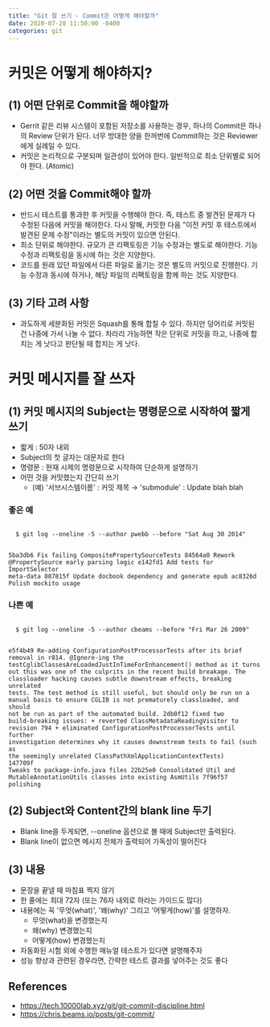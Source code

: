 ```yaml
---
title: "Git 잘 쓰기 - Commit은 어떻게 해야할까"
date: 2020-07-28 11:50:00 -0400
categories: git
---
```


# 커밋은 어떻게 해야하지?

## (1) 어떤 단위로 Commit을 해야할까

+ Gerrit 같은 리뷰 시스템이 포함된 저장소를 사용하는 경우, 하나의 Commit은 하나의 Review 단위가 된다. 너무 방대한 양을 한꺼번에 Commit하는 것은 Reviewer에게 실례일 수 있다.
+ 커밋은 논리적으로 구분되며 일관성이 있어야 한다. 일반적으로 최소 단위별로 되어야 한다. (Atomic)


## (2) 어떤 것을 Commit해야 할까

+ 반드시 테스트를 통과한 후 커밋을 수행해야 한다. 즉, 테스트 중 발견된 문제가 다 수정된 다음에 커밋을 해야한다. 다시 말해, 커밋한 다음 "이전 커밋 후 테스트에서 발견된 문제 수정"이라는 별도의 커밋이 있으면 안된다.
+ 최소 단위로 해야한다. 규모가 큰 리팩토링은 기능 수정과는 별도로 해야한다. 기능 수정과 리팩토링을 동시에 하는 것은 지양한다.
+ 코드를 원래 있던 파일에서 다른 파일로 옮기는 것은 별도의 커밋으로 진행한다. 기능 수정과 동시에 하거나, 해당 파일의 리팩토링을 함께 하는 것도 지양한다.


## (3) 기타 고려 사항

+ 과도하게 세분화된 커밋은 Squash를 통해 합칠 수 있다. 하지만 덩어리로 커밋된 건 나중에 가서 나눌 수 없다. 차라리 가능하면 작은 단위로 커밋을 하고, 나중에 합치는 게 낫다고 판단될 때 합치는 게 낫다.  

  
  
# 커밋 메시지를 잘 쓰자

## (1) 커밋 메시지의 Subject는 명령문으로 시작하여 짧게 쓰기

+ 짧게 : 50자 내외
+ Subject의 첫 글자는 대문자로 한다
+ 명령문 : 현재 시제의 명령문으로 시작하여 단순하게 설명하기
+ 어떤 것을 커밋했는지 간단히 쓰기
    - (예) '서브시스템이름' : 커밋 제목 → 'submodule' : Update blah blah

### 좋은 예

<code>
  $ git log --oneline -5 --author pwebb --before "Sat Aug 30 2014"
  
  5ba3db6 Fix failing CompositePropertySourceTests
  84564a0 Rework @PropertySource early parsing logic
  e142fd1 Add tests for ImportSelector meta-data
  887815f Update docbook dependency and generate epub
  ac8326d Polish mockito usage
  </code> 

### 나쁜 예

<code>
  $ git log --oneline -5 --author cbeams --before "Fri Mar 26 2009"
  
  e5f4b49 Re-adding ConfigurationPostProcessorTests after its brief removal in r814. @Ignore-ing the testCglibClassesAreLoadedJustInTimeForEnhancement() method as it turns out this was one of the culprits in the recent build breakage. The classloader hacking causes subtle downstream effects, breaking unrelated tests. The test method is still useful, but should only be run on a manual basis to ensure CGLIB is not prematurely classloaded, and should not be run as part of the automated build.
  2db0f12 fixed two build-breaking issues: + reverted ClassMetadataReadingVisitor to revision 794 + eliminated ConfigurationPostProcessorTests until further investigation determines why it causes downstream tests to fail (such as the seemingly unrelated ClassPathXmlApplicationContextTests)</br>147709f Tweaks to package-info.java files
  22b25e0 Consolidated Util and MutableAnnotationUtils classes into existing AsmUtils
  7f96f57 polishing 
  </code> 
    
    
## (2) Subject와 Content간의 blank line 두기

+ Blank line을 두게되면, --oneline 옵션으로 볼 때에 Subject만 출력된다.
+ Blank line이 없으면 메시지 전체가 출력되어 가독성이 떨어진다

## (3) 내용

+ 문장을 끝낼 때 마침표 찍지 않기
+ 한 줄에는 최대 72자 (또는 76자 내외로 하라는 가이드도 많다)
+ 내용에는 꼭 '무엇(what)', '왜(why)' 그리고 '어떻게(how)'를 설명하자.
    - 무엇(what)을 변경했는지
    - 왜(why) 변경했는지
    - 어떻게(how) 변경했는지
+ 자동화된 시험 외에 수행한 매뉴얼 테스트가 있다면 설명해주자
+ 성능 향상과 관련된 경우라면, 간략한 테스트 결과를 넣어주는 것도 좋다

  
  
## References
+ https://tech.10000lab.xyz/git/git-commit-discipline.html
+ https://chris.beams.io/posts/git-commit/
